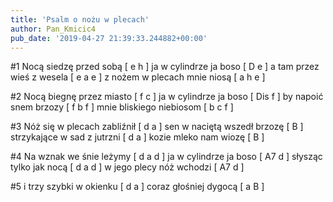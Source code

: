 ```yaml
---
title: 'Psalm o nożu w plecach'
author: Pan_Kmicic4
pub_date: '2019-04-27 21:39:33.244882+00:00'
---
```


#1
Nocą siedzę przed sobą [ e h ]
ja w cylindrze ja boso [ D e ]
a tam przez wieś z wesela [ e a e ]
z nożem w plecach mnie niosą [ a h e ]

#2
Nocą biegnę przez miasto [ f c ]
ja w cylindrze ja boso [ Dis f ] 
by napoić snem brzozy [ f b f ]
mnie bliskiego niebiosom [ b c f ]

#3
Nóż się w plecach zabliźnił [ d a ]
sen w naciętą wszedł brzozę [ B ]
strzykające w sad z jutrzni [ d a ]
kozie mleko nam wiozę [ B ]

#4
Na wznak we śnie leżymy [ d a d ]
ja w cylindrze ja boso [ A7 d ]
słysząc tylko jak nocą [ d a d ]
w jego plecy nóż wchodzi [ A7 d ]

#5
i trzy szybki w okienku [ d a ]
coraz głośniej dygocą [ a B ]